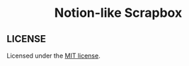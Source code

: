 <h1 align="center"> Notion-like Scrapbox </h1>

## LICENSE
Licensed under the [MIT license](https://github.com/banr1/notion-like-scrapbox/main/LICENSE.md).
